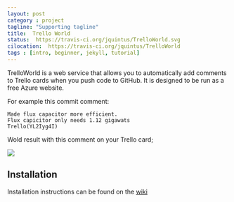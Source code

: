 ```yaml
---
layout: post
category : project
tagline: "Supporting tagline"
title:  Trello World
status:  https://travis-ci.org/jquintus/TrelloWorld.svg 
cilocation:  https://travis-ci.org/jquintus/TrelloWorld
tags : [intro, beginner, jekyll, tutorial]
---
```


TrelloWorld is a web service that allows you to automatically add comments to Trello cards when you push code to GitHub.  It is designed to be run as a free Azure website.  


For example this commit comment:

    Made flux capacitor more efficient.  
    Flux capicitor only needs 1.12 gigawats
    Trello(YL2Iyg4I)
    

Wold result with this comment on your Trello card;

![](TrelloWorld/TrelloWorld.Server/Assets/Trello_SampleCard.png)

## Installation

Installation instructions can be found on the [wiki](../../wiki)
